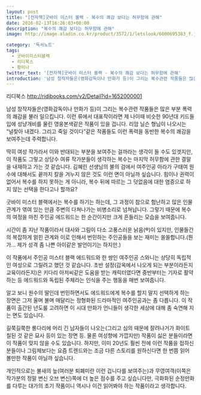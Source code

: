```yaml
---
layout: post
title: "[전자책]굿바이 미스터 블랙 - 복수의 쾌감 보다는 허무함에 관해"
date: 2016-02-13T16:26:03+00:00
description: "복수의 쾌감 보다는 허무함에 관해"
image: http://image.aladin.co.kr/product/3572/1/letslook/6000695383_f.jpg

category: '독서노트'  
tags: 
  - 굿바이미스터블랙
  - 리디북스
  - 황미나
twitter_text: '[전자책]굿바이 미스터 블랙 - 복수의 쾌감 보다는 허무함에 관해'
introduction: '남성 창작자들은(영화감독이나 만화가 등)이 그리는 복수관련 작품들은 많은 부분 폭력의 쾌감을 불러 일으킵니다.'
---
```


리디북스 <http://ridibooks.com/v2/Detail?id=1652000001>

남성 창작자들은(영화감독이나 만화가 등)이 그리는 복수관련 작품들은 많은 부분 폭력의 쾌감을 불러 일으킵니다. 이런 류에서 대표작이라면 제 나이때 비슷한 90년대 키드들 입에 성냥개비를 물린 영웅본색같은 작품이 있을 겁니다. 리암 닐슨 형님이 나오시는 &#8220;널찾아 내겠다. 그리고 죽일 것이다&#8221;같은 작품들도 이런 폭력을 동반한 복수의 쾌감을 보여주는데 주력합니다.

딱히 여성 작가라서 이와 반대되는 부분을 보여주는 걸까라는 생각이 들 수도 있겟지만, 이 작품도 그렇고 상당수 여류 작가분들이 생각하는 복수는 마지막 허무함에 관한 결말을 내재하고 가는 것 같습니다. 김혜린 선생님의 불의 검에서 여주인공 아라가 구태여 원수에 대해서도 끝까지 칼을 겨누지 않은 것도 이런 면이 아닐까 싶습니다. 힘이나 권력이 없어서 복수를 하지 못하는 게 아니라, 복수 뒤에 따르는 그 덧없음에 대한 염증으로 하지 않는 선택을 한다고나 할까요?

굿바이 미스터 블랙에서는 복수를 하기는 하는데, 그 과정이 참으로 험난하고 많은 인물 관계가 엮여 있는 만큼 주변의 다쳐나가는 비병소리로 넘쳐납니다. 그렇기 때문에 복수의 여정을 마친 주인공 에드워드는 한 순간이지만 크게 흔들리는 모습을 보여줍니다.

시간이 좀 지난 작품이라서 대사와 그림이 다소 고풍스러운 낡음(&#174;)이 있지만, 인물들간의 복잡하게 얽힌 관계와 이로 인해서 번민하는 주인공들을 보는 재미는 쏠쏠합니다.(뭔가&#8230; 제가 성격 좀 나쁜 아이같은 발언이기는 하지만.)

이 작품에서 주인공 미스터 블랙 에드워드와 한 쌍인 여주인공 스와니는 상당히 독립적인 여성으로 그릴려고 했던 것 같습니다. 초반 설정(감옥에서 나오게 되는 부분이라든지 교육이라든지)은 키다리 아저씨같은 도움을 받는 캐릭터였다면 중반부터는 기자로 활약하는 등 에드워드와 독립된 주체라는 인식을 주는 행동을 매번 보여줍니다.

알고 보니 원수의 딸인데 번민하면서도 에드워드에게 복수를 할지 말지 선택하게 하는 장면은 그저 울며 불며 매달리는 정형화된 드라마적인 여주인공과는 좀 다릅니다. 이 작품이 출간된 년도룰 고려하면 이 시대 만화가 언니들이 생각한 세상에 대해 좀 숙연해 지는 면도 있습니다.

길쭉길쭉한 롱다리에 머리 긴 남자들이 나오는(그리고 심의 때문에 잘려나거가 화이트칠된 것 같은 묘사 등이 있는 장면 등. 물론 여성향에 가깝지만) 작품이 싫은 분들이라면 이 작품이 맞지 않을 수도 있습니다. 하지만, 이미 20년도 훨씬 전에 이런 작품을 접하신 분들이나 그림체보다는 요즘 트렌드와는 조금 다른 스토리를 원하신다면 한 번쯤 읽어 볼만한 작품이 아닐까 싶습니다. 

개인적으로는 불새의 늪(여러분 퇴폐미란 이런 겁니다를 보여주는)과 무영여객(이쪽은 작가분의 정말 변신 오브 변신)쪽에 더 높은 점수를 주고 싶습니다만, 극화화된 순정만화를 다루는 대가의 초기 작품이니 역시나 이건 읽어봐야 하는 작품이라고 생각합니다.